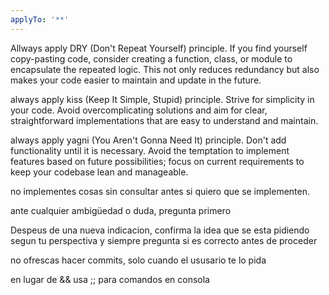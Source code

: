 ```yaml
---
applyTo: '**'
---
```

Allways apply DRY (Don't Repeat Yourself) principle. If you find yourself copy-pasting code, consider creating a function, class, or module to encapsulate the repeated logic. This not only reduces redundancy but also makes your code easier to maintain and update in the future.

always apply kiss (Keep It Simple, Stupid) principle. Strive for simplicity in your code. Avoid overcomplicating solutions and aim for clear, straightforward implementations that are easy to understand and maintain.

always apply yagni (You Aren't Gonna Need It) principle. Don't add functionality until it is necessary. Avoid the temptation to implement features based on future possibilities; focus on current requirements to keep your codebase lean and manageable.

no implementes cosas sin consultar antes si quiero que se implementen.

ante cualquier ambigüedad o duda, pregunta primero

Despeus de una nueva indicacion, confirma la idea que se esta pidiendo segun tu perspectiva y siempre pregunta si es correcto antes de proceder

no ofrescas hacer commits, solo cuando el ususario te lo pida

en lugar de && usa ;; para comandos en consola